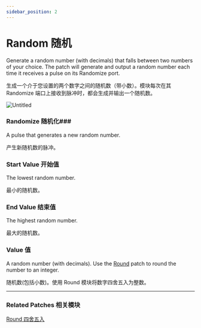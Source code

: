 ```yaml
---
sidebar_position: 2
---
```


# Random 随机

Generate a random number (with decimals) that falls between two numbers of your choice. The patch will generate and output a random number each time it receives a pulse on its Randomize port.

生成一个介于您设置的两个数字之间的随机数（带小数）。模块每次在其 Randomize 端口上接收到脉冲时，都会生成并输出一个随机数。

![Untitled](https://s3.us-west-2.amazonaws.com/secure.notion-static.com/be3d20d4-c4cc-49d5-9435-d047ca507cd5/Untitled.png?X-Amz-Algorithm=AWS4-HMAC-SHA256&X-Amz-Content-Sha256=UNSIGNED-PAYLOAD&X-Amz-Credential=AKIAT73L2G45EIPT3X45%2F20220602%2Fus-west-2%2Fs3%2Faws4_request&X-Amz-Date=20220602T181905Z&X-Amz-Expires=86400&X-Amz-Signature=38875cd8ad014c1f6fcdbc23e1fa396002dadcb940fdad2d1d18b47eced3c4a8&X-Amz-SignedHeaders=host&response-content-disposition=filename%20%3D%22Untitled.png%22&x-id=GetObject)

### Randomize 随机化### 

A pulse that generates a new random number.

产生新随机数的脉冲。

### Start Value 开始值

The lowest random number.

最小的随机数。

### End Value 结束值

The highest random number.

最大的随机数。

### Value 值

A random number (with decimals). Use the [Round](https://www.notion.so/Round-c7e0fed9dca4490892e8aec69bb2dfd2) patch to round the number to an integer.

随机数(包括小数)。使用 Round 模块将数字四舍五入为整数。

------

### Related Patches 相关模块

[Round 四舍五入](https://www.notion.so/Round-c7e0fed9dca4490892e8aec69bb2dfd2)

